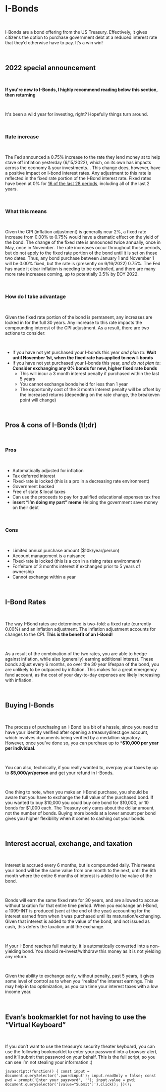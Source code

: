 # I-Bonds

&nbsp;

I-Bonds are a bond offering from the US Treasury. Effectively, it gives citizens the option to purchase government debt at a reduced interest rate that they’d otherwise have to pay. It’s a win win!

&nbsp;

## 2022 special announcement

&nbsp;

**If you're new to I-Bonds, I highly recommend reading below this section, then returning**

&nbsp;

It's been a wild year for investing, right? Hopefully things turn around.

&nbsp;

### Rate increase

&nbsp;

The Fed announced a 0.75% increase to the rate they lend money at to help stave off inflation yesterday (6/15/2022), which, on its own has impacts across the economy &amp; your investments... This change does, however, have a positive impact on I-bond interest rates. Any adjustment to this rate is reflected in the fixed rate portion of the I-Bond interest rate. Fixed rates have been at 0% for [16 of the last 28 periods](https://www.treasurydirect.gov/indiv/research/indepth/ibonds/res_ibonds_iratesandterms.htm), including all of the last 2 years.

&nbsp;

### What this means

&nbsp;

Given the CPI (inflation adjustment) is generally near 2%, a fixed rate increase from 0.00% to 0.75% would have a dramatic effect on the yield of the bond. The change of the fixed rate is announced twice annually, once in May, once in November. The rate increases occur throughout those periods, but do not apply to the fixed rate portion of the bond until it is set on those two dates. Thus, any bond purchase between January 1 and November 1 will be 0.00% fixed, but the rate is (presently on 6/16/2022) 0.75%. The Fed has made it clear inflation is needing to be controlled, and there are many more rate increases coming, up to potentially 3.5% by EOY 2022.

&nbsp;

### How do I take advantage

&nbsp;

Given the fixed rate portion of the bond is permanent, any increases are locked in for the full 30 years. Any increase to this rate impacts the compounding interest of the CPI adjustment. As a result, there are two actions to consider:

&nbsp;

* If you have not yet purchased your I-bonds this year _and plan to_: **Wait until November 1st, when the fixed rate has applied to new I-bonds**
* If you have not yet purchased your I-bonds this year, _and do not plan to_: **Consider exchanging any 0% bonds for new, higher fixed rate bonds**
  * This will incur a 3 month interest penalty if purchased within the last 5 years
  * You cannot exchange bonds held for less than 1 year
  * The opportunity cost of the 3 month interest penalty will be offset by the increased returns (depending on the rate change, the breakeven point will change)

&nbsp;

## Pros & cons of I-Bonds (tl;dr)

&nbsp;

### Pros

&nbsp;

- Automatically adjusted for inflation
- Tax deferred interest
- Fixed-rate is locked (this is a pro in a decreasing rate environment)
- Government backed
- Free of state & local taxes
- Can use the proceeds to pay for qualified educational expenses tax free
- **insert “I’m doing my part” meme** Helping the government save money on their debt

&nbsp;

### Cons

&nbsp;

- Limited annual purchase amount ($10k/year/person)
- Account management is a nuisance
- Fixed-rate is locked (this is a con in a rising rates environment)
- Forfeiture of 3 months interest if exchanged prior to 5 years of ownership
- Cannot exchange within a year


&nbsp;

## I-Bond Rates

&nbsp;

The way I-Bond rates are determined is two-fold: a fixed rate (currently 0.00%) and an inflation adjustment. The inflation adjustment accounts for changes to the CPI. **This is the benefit of an I-Bond!**

&nbsp;

As a result of the combination of the two rates, you are able to hedge against inflation, while also (generally) earning additional interest. These bonds adjust every 6 months, so over the 30 year lifespan of the bond, you are unlikely to be outpaced by inflation. This makes for a great emergency fund account, as the cost of your day-to-day expenses are likely increasing with inflation.

&nbsp;

## Buying I-Bonds

&nbsp;

The process of purchasing an I-Bond is a bit of a hassle, since you need to have your identity verified after opening a treasurydirect.gov account, which involves documents being verified by a medallion signatory. However, once you’ve done so, you can purchase up to ***$10,000 per year per individual.**

&nbsp; 

You can also, technically, if you really wanted to, overpay your taxes by up to **$5,000/yr/person** and get your refund in I-Bonds.

&nbsp; 

One thing to note, when you make an I-Bond purchase, you should be aware that you have to exchange the full value of the purchased bond. If you wanted to buy $10,000 you could buy one bond for $10,000, or 10 bonds for $1,000 each. The Treasury only cares about the dollar amount, not the number of bonds. Buying more bonds at a lower amount per bond gives you higher flexibility when it comes to cashing out your bonds.

&nbsp; 

## Interest accrual, exchange, and taxation

&nbsp; 

Interest is accrued every 6 months, but is compounded daily. This means your bond will be the same value from one month to the next, until the 6th month where the entire 6 months of interest is added to the value of the bond.

&nbsp; 

Bonds will earn the same fixed rate for 30 years, and are allowed to accrue without taxation for that entire time period. When you exchange an I-Bond, a 1099-INT is produced (sent at the end of the year) accounting for the interest earned from when it was purchased until its maturation/exchanging. Given that interest is added to the value of the bond, and not issued as cash, this defers the taxation until the exchange.

&nbsp;

If your I-Bond reaches full maturity, it is automatically converted into a non-yielding bond. You should re-invest/withdraw this money as it is not yielding any return.

&nbsp;  

Given the ability to exchange early, without penalty, past 5 years, it gives some level of control as to when you “realize” the interest earnings. This may help in tax optimization, as you can time your interest taxes with a low income year.

&nbsp;  

## Evan’s bookmarklet for not having to use the “Virtual Keyboard”

&nbsp;

If you don’t want to use the treasury’s security theater keyboard, you can use the following bookmarklet to enter your password into a browser alert, and it’ll submit that password on your behalf. This is the full script, so you can see I’m not stealing your information :)

```
javascript:(function() { const input = document.querySelector('.pwordinput'); input.readOnly = false; const pwd = prompt('Enter your password', ''); input.value = pwd; document.querySelector('[value="Submit"]').click(); })();
```
